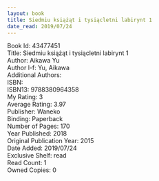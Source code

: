 ```yaml
---
layout: book
title: Siedmiu książąt i tysiącletni labirynt 1
date_read: 2019/07/24
---
```


Book Id: 43477451<br />
Title: Siedmiu książąt i tysiącletni labirynt 1<br />
Author: Aikawa Yu<br />
Author l-f: Yu, Aikawa<br />
Additional Authors: <br />
ISBN: <br />
ISBN13: 9788380964358<br />
My Rating: 3<br />
Average Rating: 3.97<br />
Publisher: Waneko<br />
Binding: Paperback<br />
Number of Pages: 170<br />
Year Published: 2018<br />
Original Publication Year: 2015<br />
Date Added: 2019/07/24<br />
Exclusive Shelf: read<br />
Read Count: 1<br />
Owned Copies: 0<br />

